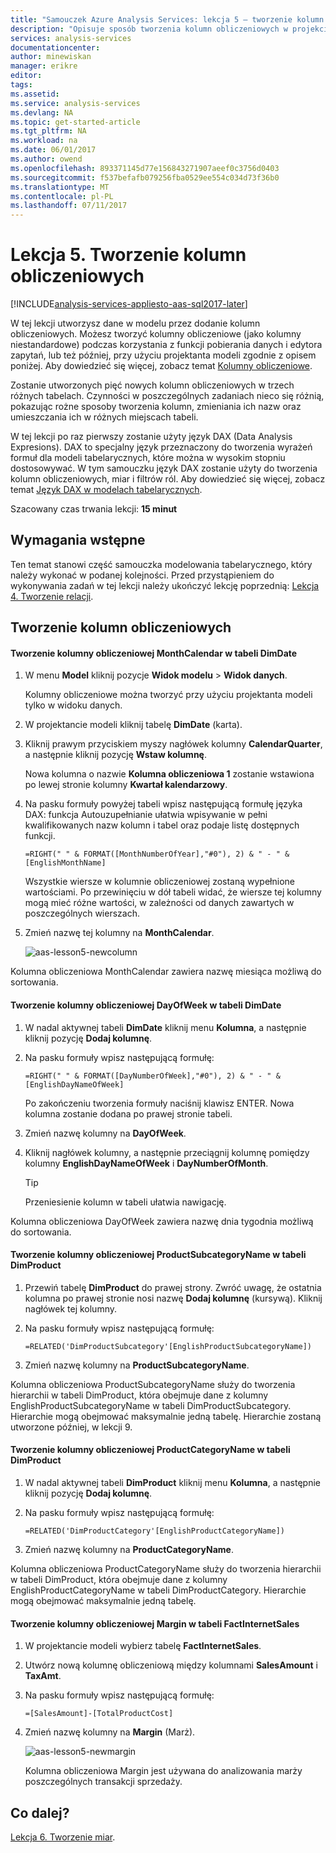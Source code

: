 ```yaml
---
title: "Samouczek Azure Analysis Services: lekcja 5 — tworzenie kolumn obliczeniowych | Microsoft Docs"
description: "Opisuje sposób tworzenia kolumn obliczeniowych w projekcie samouczka usług Azure Analysis Services."
services: analysis-services
documentationcenter: 
author: minewiskan
manager: erikre
editor: 
tags: 
ms.assetid: 
ms.service: analysis-services
ms.devlang: NA
ms.topic: get-started-article
ms.tgt_pltfrm: NA
ms.workload: na
ms.date: 06/01/2017
ms.author: owend
ms.openlocfilehash: 893371145d77e156843271907aeef0c3756d0403
ms.sourcegitcommit: f537befafb079256fba0529ee554c034d73f36b0
ms.translationtype: MT
ms.contentlocale: pl-PL
ms.lasthandoff: 07/11/2017
---
```

# <a name="lesson-5-create-calculated-columns"></a>Lekcja 5. Tworzenie kolumn obliczeniowych

[!INCLUDE[analysis-services-appliesto-aas-sql2017-later](../../../includes/analysis-services-appliesto-aas-sql2017-later.md)]

W tej lekcji utworzysz dane w modelu przez dodanie kolumn obliczeniowych. Możesz tworzyć kolumny obliczeniowe (jako kolumny niestandardowe) podczas korzystania z funkcji pobierania danych i edytora zapytań, lub też później, przy użyciu projektanta modeli zgodnie z opisem poniżej. Aby dowiedzieć się więcej, zobacz temat [Kolumny obliczeniowe](https://docs.microsoft.com/sql/analysis-services/tabular-models/ssas-calculated-columns).
  
Zostanie utworzonych pięć nowych kolumn obliczeniowych w trzech różnych tabelach. Czynności w poszczególnych zadaniach nieco się różnią, pokazując rożne sposoby tworzenia kolumn, zmieniania ich nazw oraz umieszczania ich w różnych miejscach tabeli.  

W tej lekcji po raz pierwszy zostanie użyty język DAX (Data Analysis Expresions). DAX to specjalny język przeznaczony do tworzenia wyrażeń formuł dla modeli tabelarycznych, które można w wysokim stopniu dostosowywać. W tym samouczku język DAX zostanie użyty do tworzenia kolumn obliczeniowych, miar i filtrów ról. Aby dowiedzieć się więcej, zobacz temat [Język DAX w modelach tabelarycznych](https://docs.microsoft.com/sql/analysis-services/tabular-models/understanding-dax-in-tabular-models-ssas-tabular). 
  
Szacowany czas trwania lekcji: **15 minut**  
  
## <a name="prerequisites"></a>Wymagania wstępne  
Ten temat stanowi część samouczka modelowania tabelarycznego, który należy wykonać w podanej kolejności. Przed przystąpieniem do wykonywania zadań w tej lekcji należy ukończyć lekcję poprzednią: [Lekcja 4. Tworzenie relacji](../tutorials/aas-lesson-4-create-relationships.md). 
  
## <a name="create-calculated-columns"></a>Tworzenie kolumn obliczeniowych  
  
#### <a name="create-a-monthcalendar-calculated-column-in-the-dimdate-table"></a>Tworzenie kolumny obliczeniowej MonthCalendar w tabeli DimDate  
  
1.  W menu **Model** kliknij pozycje **Widok modelu** > **Widok danych**.  
  
    Kolumny obliczeniowe można tworzyć przy użyciu projektanta modeli tylko w widoku danych.  
  
2.  W projektancie modeli kliknij tabelę **DimDate** (karta).  
  
3.  Kliknij prawym przyciskiem myszy nagłówek kolumny **CalendarQuarter**, a następnie kliknij pozycję **Wstaw kolumnę**.  
  
    Nowa kolumna o nazwie **Kolumna obliczeniowa 1** zostanie wstawiona po lewej stronie kolumny **Kwartał kalendarzowy**.  
  
4.  Na pasku formuły powyżej tabeli wpisz następującą formułę języka DAX: funkcja Autouzupełnianie ułatwia wpisywanie w pełni kwalifikowanych nazw kolumn i tabel oraz podaje listę dostępnych funkcji.  
  
    ```  
    =RIGHT(" " & FORMAT([MonthNumberOfYear],"#0"), 2) & " - " & [EnglishMonthName]  
    ``` 
  
    Wszystkie wiersze w kolumnie obliczeniowej zostaną wypełnione wartościami. Po przewinięciu w dół tabeli widać, że wiersze tej kolumny mogą mieć różne wartości, w zależności od danych zawartych w poszczególnych wierszach.    
  
5.  Zmień nazwę tej kolumny na **MonthCalendar**. 

    ![aas-lesson5-newcolumn](../tutorials/media/aas-lesson5-newcolumn.png) 
  
Kolumna obliczeniowa MonthCalendar zawiera nazwę miesiąca możliwą do sortowania.  
  
#### <a name="create-a-dayofweek-calculated-column-in-the-dimdate-table"></a>Tworzenie kolumny obliczeniowej DayOfWeek w tabeli DimDate  
  
1.  W nadal aktywnej tabeli **DimDate** kliknij menu **Kolumna**, a następnie kliknij pozycję **Dodaj kolumnę**.  
  
2.  Na pasku formuły wpisz następującą formułę:  
    
    ```
    =RIGHT(" " & FORMAT([DayNumberOfWeek],"#0"), 2) & " - " & [EnglishDayNameOfWeek]  
    ```
    
    Po zakończeniu tworzenia formuły naciśnij klawisz ENTER. Nowa kolumna zostanie dodana po prawej stronie tabeli.  
  
3.  Zmień nazwę kolumny na **DayOfWeek**.  
  
4.  Kliknij nagłówek kolumny, a następnie przeciągnij kolumnę pomiędzy kolumny **EnglishDayNameOfWeek** i **DayNumberOfMonth**.  
  
    > [!TIP]  
    > Przeniesienie kolumn w tabeli ułatwia nawigację.  
  
Kolumna obliczeniowa DayOfWeek zawiera nazwę dnia tygodnia możliwą do sortowania.  
  
#### <a name="create-a-productsubcategoryname-calculated-column-in-the-dimproduct-table"></a>Tworzenie kolumny obliczeniowej ProductSubcategoryName w tabeli DimProduct  
  
  
1.  Przewiń tabelę **DimProduct** do prawej strony. Zwróć uwagę, że ostatnia kolumna po prawej stronie nosi nazwę **Dodaj kolumnę** (kursywą). Kliknij nagłówek tej kolumny.  
  
2.  Na pasku formuły wpisz następującą formułę:  
    
    ```
    =RELATED('DimProductSubcategory'[EnglishProductSubcategoryName])  
    ```
  
3.  Zmień nazwę kolumny na **ProductSubcategoryName**.  
  
Kolumna obliczeniowa ProductSubcategoryName służy do tworzenia hierarchii w tabeli DimProduct, która obejmuje dane z kolumny EnglishProductSubcategoryName w tabeli DimProductSubcategory. Hierarchie mogą obejmować maksymalnie jedną tabelę. Hierarchie zostaną utworzone później, w lekcji 9.  
  
#### <a name="create-a-productcategoryname-calculated-column-in-the-dimproduct-table"></a>Tworzenie kolumny obliczeniowej ProductCategoryName w tabeli DimProduct  
  
1.  W nadal aktywnej tabeli **DimProduct** kliknij menu **Kolumna**, a następnie kliknij pozycję **Dodaj kolumnę**.  
  
2.  Na pasku formuły wpisz następującą formułę:  
  
    ```
    =RELATED('DimProductCategory'[EnglishProductCategoryName]) 
    ```
    
3.  Zmień nazwę kolumny na **ProductCategoryName**.  
  
Kolumna obliczeniowa ProductCategoryName służy do tworzenia hierarchii w tabeli DimProduct, która obejmuje dane z kolumny EnglishProductCategoryName w tabeli DimProductCategory. Hierarchie mogą obejmować maksymalnie jedną tabelę.  
  
#### <a name="create-a-margin-calculated-column-in-the-factinternetsales-table"></a>Tworzenie kolumny obliczeniowej Margin w tabeli FactInternetSales  
  
1.  W projektancie modeli wybierz tabelę **FactInternetSales**.  
  
2.  Utwórz nową kolumnę obliczeniową między kolumnami **SalesAmount** i **TaxAmt**.  
  
3.  Na pasku formuły wpisz następującą formułę:  
  
    ```
    =[SalesAmount]-[TotalProductCost]
    ``` 

4.  Zmień nazwę kolumny na **Margin** (Marż).  
 
      ![aas-lesson5-newmargin](../tutorials/media/aas-lesson5-newmargin.png)
      
    Kolumna obliczeniowa Margin jest używana do analizowania marży poszczególnych transakcji sprzedaży.  
  
## <a name="whats-next"></a>Co dalej?
[Lekcja 6. Tworzenie miar](../tutorials/aas-lesson-6-create-measures.md).
  
  
  
